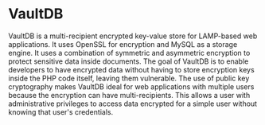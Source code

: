 VaultDB
=======

VaultDB is a multi-recipient encrypted key-value store for LAMP-based web applications. 
It uses OpenSSL for encryption and MySQL as a storage engine. It uses a combination of
symmetric and asymmetric encryption to protect sensitive data inside documents. The goal
of VaultDB is to enable developers to have encrypted data without having to store 
encryption keys inside the PHP code itself, leaving them vulnerable. The use of public
key cryptography makes VaultDB ideal for web applications with multiple users because
the encryption can have multi-recipients. This allows a user with administrative
privileges to access data encrypted for a simple user without knowing that user's 
credentials.

